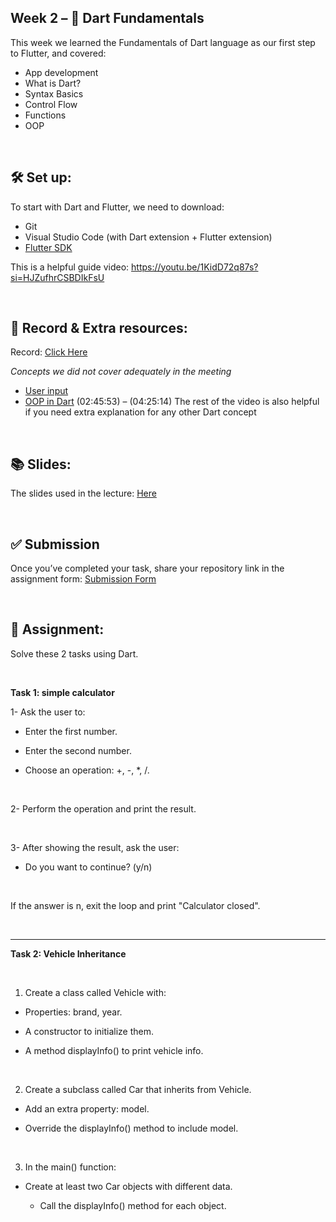 ## Week 2 – 📱 Dart Fundamentals

This week we learned the Fundamentals of Dart language as our first step to Flutter, and covered:


- App development 
- What is Dart? 
- Syntax Basics 
- Control Flow 
- Functions 
- OOP

<br>

## 🛠️ Set up:

To start with Dart and Flutter, we need to download:


- Git
- Visual Studio Code (with Dart extension + Flutter extension)
- [Flutter SDK](https://docs.flutter.dev/install/manual)

This is a helpful guide video: https://youtu.be/1KidD72q87s?si=HJZufhrCSBDIkFsU

<br>

## 🎥 Record & Extra resources:

Record: [Click Here](https://udksa.sharepoint.com/:v:/s/nn-Appdevelopment/EUuxkNuAuF1FgSuguPtUpMkBcgAdMzziMGFOTPB6iQ1Peg?e=VMG5nf)


*Concepts we did not cover adequately in the meeting*

- [User input](https://youtu.be/rFP953T0lfQ?si=NHgNb31TTtnd5tDc)
- [OOP in Dart](https://youtu.be/Fqcsow_7go4?si=ZKeoMU1MPjiT3gLc) (02:45:53) – (04:25:14)
The rest of the video is also helpful if you need extra explanation for any other Dart concept

<br>

## 📚 Slides:


The slides used in the lecture: [Here]()

<br>

## ✅ Submission

Once you’ve completed your task, share your repository link in the assignment form:
[Submission Form](https://forms.cloud.microsoft/Pages/ResponsePage.aspx?id=_LuGLASN_0GoOpQvB14PYB21Z8AvW0FIsQSmL58EU41UMUEwTjJMRDJQS1lIQ0FSRzVPSTkzTlc0SS4u)

<br>

## 🧠 Assignment:

Solve these 2 tasks using Dart.

<br>

**Task 1: simple calculator**

1-	Ask the user to:

  - Enter the first number.
    
  -	Enter the second number.
  
  -	Choose an operation: +, -, *, /.

<br>
  
2-	Perform the operation and print the result.

<br>

3-	After showing the result, ask the user:

  -	Do you want to continue? (y/n)

<br>

If the answer is n, exit the loop and print "Calculator closed".

<br>

---

**Task 2: Vehicle Inheritance**

<br>

1.	Create a class called Vehicle with:

  -	Properties: brand, year.
  
  -	A constructor to initialize them.
  
  -	A method displayInfo() to print vehicle info.

<br>
  
2.	Create a subclass called Car that inherits from Vehicle.

  -	Add an extra property: model.
  
  -	Override the displayInfo() method to include model.

<br>
  
3.	In the main() function:

  -	Create at least two Car objects with different data.
  
    -	Call the displayInfo() method for each object.


